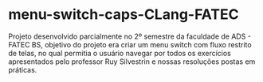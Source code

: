 # menu-switch-caps-CLang-FATEC
Projeto desenvolvido parcialmente no 2º semestre da faculdade de ADS - FATEC BS, objetivo do projeto era criar um menu switch com fluxo restrito de telas, no qual permitia o usuário navegar por todos os exercícios apresentados pelo professor Ruy Silvestrin e nossas resoluções postas em práticas.
